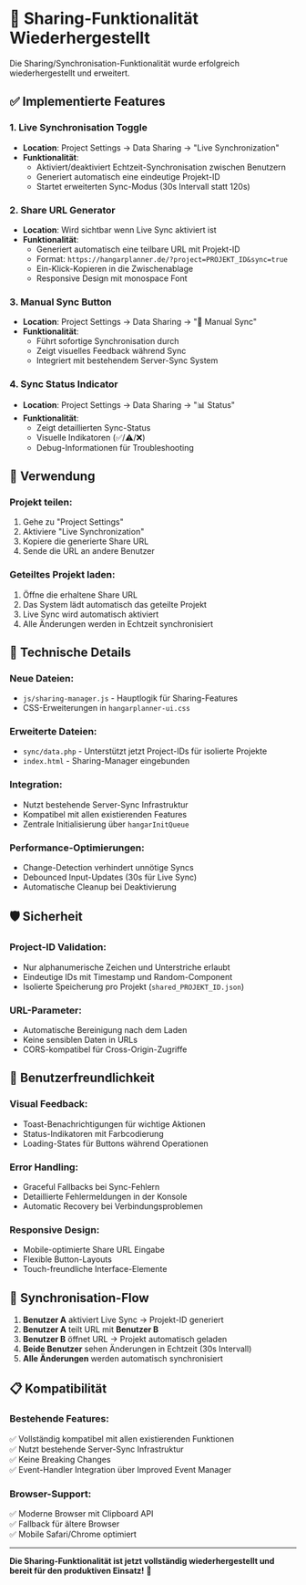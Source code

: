 # 🔗 Sharing-Funktionalität Wiederhergestellt

Die Sharing/Synchronisation-Funktionalität wurde erfolgreich wiederhergestellt und erweitert.

## ✅ Implementierte Features

### 1. **Live Synchronisation Toggle**

- **Location**: Project Settings → Data Sharing → "Live Synchronization"
- **Funktionalität**:
  - Aktiviert/deaktiviert Echtzeit-Synchronisation zwischen Benutzern
  - Generiert automatisch eine eindeutige Projekt-ID
  - Startet erweiterten Sync-Modus (30s Intervall statt 120s)

### 2. **Share URL Generator**

- **Location**: Wird sichtbar wenn Live Sync aktiviert ist
- **Funktionalität**:
  - Generiert automatisch eine teilbare URL mit Projekt-ID
  - Format: `https://hangarplanner.de/?project=PROJEKT_ID&sync=true`
  - Ein-Klick-Kopieren in die Zwischenablage
  - Responsive Design mit monospace Font

### 3. **Manual Sync Button**

- **Location**: Project Settings → Data Sharing → "🔄 Manual Sync"
- **Funktionalität**:
  - Führt sofortige Synchronisation durch
  - Zeigt visuelles Feedback während Sync
  - Integriert mit bestehendem Server-Sync System

### 4. **Sync Status Indicator**

- **Location**: Project Settings → Data Sharing → "📊 Status"
- **Funktionalität**:
  - Zeigt detaillierten Sync-Status
  - Visuelle Indikatoren (✅/⚠️/❌)
  - Debug-Informationen für Troubleshooting

## 🚀 Verwendung

### **Projekt teilen:**

1. Gehe zu "Project Settings"
2. Aktiviere "Live Synchronization"
3. Kopiere die generierte Share URL
4. Sende die URL an andere Benutzer

### **Geteiltes Projekt laden:**

1. Öffne die erhaltene Share URL
2. Das System lädt automatisch das geteilte Projekt
3. Live Sync wird automatisch aktiviert
4. Alle Änderungen werden in Echtzeit synchronisiert

## 🔧 Technische Details

### **Neue Dateien:**

- `js/sharing-manager.js` - Hauptlogik für Sharing-Features
- CSS-Erweiterungen in `hangarplanner-ui.css`

### **Erweiterte Dateien:**

- `sync/data.php` - Unterstützt jetzt Project-IDs für isolierte Projekte
- `index.html` - Sharing-Manager eingebunden

### **Integration:**

- Nutzt bestehende Server-Sync Infrastruktur
- Kompatibel mit allen existierenden Features
- Zentrale Initialisierung über `hangarInitQueue`

### **Performance-Optimierungen:**

- Change-Detection verhindert unnötige Syncs
- Debounced Input-Updates (30s für Live Sync)
- Automatische Cleanup bei Deaktivierung

## 🛡️ Sicherheit

### **Project-ID Validation:**

- Nur alphanumerische Zeichen und Unterstriche erlaubt
- Eindeutige IDs mit Timestamp und Random-Component
- Isolierte Speicherung pro Projekt (`shared_PROJEKT_ID.json`)

### **URL-Parameter:**

- Automatische Bereinigung nach dem Laden
- Keine sensiblen Daten in URLs
- CORS-kompatibel für Cross-Origin-Zugriffe

## 🎯 Benutzerfreundlichkeit

### **Visual Feedback:**

- Toast-Benachrichtigungen für wichtige Aktionen
- Status-Indikatoren mit Farbcodierung
- Loading-States für Buttons während Operationen

### **Error Handling:**

- Graceful Fallbacks bei Sync-Fehlern
- Detaillierte Fehlermeldungen in der Konsole
- Automatic Recovery bei Verbindungsproblemen

### **Responsive Design:**

- Mobile-optimierte Share URL Eingabe
- Flexible Button-Layouts
- Touch-freundliche Interface-Elemente

## 🔄 Synchronisation-Flow

1. **Benutzer A** aktiviert Live Sync → Projekt-ID generiert
2. **Benutzer A** teilt URL mit **Benutzer B**
3. **Benutzer B** öffnet URL → Projekt automatisch geladen
4. **Beide Benutzer** sehen Änderungen in Echtzeit (30s Intervall)
5. **Alle Änderungen** werden automatisch synchronisiert

## 📋 Kompatibilität

### **Bestehende Features:**

✅ Vollständig kompatibel mit allen existierenden Funktionen  
✅ Nutzt bestehende Server-Sync Infrastruktur  
✅ Keine Breaking Changes  
✅ Event-Handler Integration über Improved Event Manager

### **Browser-Support:**

✅ Moderne Browser mit Clipboard API  
✅ Fallback für ältere Browser  
✅ Mobile Safari/Chrome optimiert

---

**Die Sharing-Funktionalität ist jetzt vollständig wiederhergestellt und bereit für den produktiven Einsatz!** 🎉
